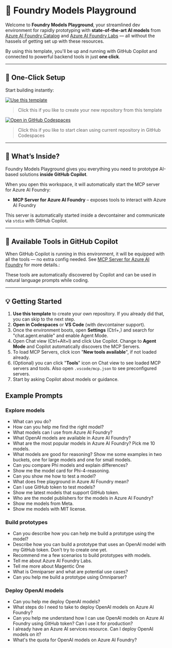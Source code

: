 # 🧪 Foundry Models Playground

Welcome to **Foundry Models Playground**, your streamlined dev environment for rapidly prototyping with **state-of-the-art AI models** from [Azure AI Foundry Catalog](https://ai.azure.com/explore/models) and [Azure AI Foundry Labs](https://ai.azure.com/labs) — all without the hassels of getting set up with these resources.

By using this template, you'll be up and running with GitHub Copilot and connected to powerful backend tools in just **one click**.

---

## 🚀 One-Click Setup

Start building instantly:

[![Use this template](https://img.shields.io/badge/-Use%20this%20template-grey?style=for-the-badge&logo=github)](https://github.com/azure-ai-foundry/foundry-models-playground/generate)

> Click this if you like to create your new repository from this template

[![Open in GitHub Codespaces](https://img.shields.io/badge/-Open%20in%20Codespaces-blue?style=for-the-badge&logo=github)](https://github.com/codespaces/new?template_repository=azure-ai-foundry/foundry-models-playground/generate)

> Click this if you like to start clean using current repository in GitHub Codespaces

---

## 🧠 What’s Inside?

Foundry Models Playground gives you everything you need to prototype AI-based solutions **inside GitHub Copilot**.

When you open this workspace, it will automatically start the MCP server for Azure AI Foundry:

- **MCP Server for Azure AI Foundry** – exposes tools to interact with Azure AI Foundry

This server is automatically started inside a devcontainer and communicate via `stdio` with GitHub Copilot.

---

## 🧰 Available Tools in GitHub Copilot

When GitHub Copilot is running in this environment, it will be equipped with all the tools — no extra config needed. See [MCP Server for Azure AI Foundry](https://github.com/azure-ai-foundry/mcp-foundry) for more details.:

These tools are automatically discovered by Copilot and can be used in natural language prompts while coding.

---

## 💡 Getting Started

1. **Use this template** to create your own repository. If you already did that, you can skip to the next step.
2. **Open in Codespaces** or **VS Code** (with devcontainer support).
3. Once the environment boots, open **Settings** (Ctrl+,) and search for "chat.agent.enable" and enable Agent Mode.
4. Open Chat view (Ctrl+Alt+I) and click Use Copilot. Change to **Agent Mode** and Copilot automatically discovers the MCP Servers.
5. To load MCP Servers, click icon "**New tools available**", if not loaded already.
6. (Optional) you can click "**Tools**" icon on Chat view to see loaded MCP servers and tools. Also open `.vscode/mcp.json` to see preconfigured servers.
7. Start by asking Copilot about models or guidance.

## Example Prompts

### Explore models
- What can you do?
- How can you help me find the right model?
- What models can I use from Azure AI Foundry?
- What OpenAI models are available in Azure AI Foundry?
- What are the most popular models in Azure AI Foundry? Pick me 10 models.
- What models are good for reasoning? Show me some examples in two buckets, one for large models and one for small models.
- Can you compare Phi models and explain differences?
- Show me the model card for Phi-4-reasoning.
- Can you show me how to test a model?
- What does free playground in Azure AI Foundry mean?
- Can I use GitHub token to test models?
- Show me latest models that support GitHub token.
- Who are the model publishers for the models in Azure AI Foundry?
- Show me models from Meta.
- Show me models with MIT license.

### Build prototypes
- Can you describe how you can help me build a prototype using the model?
- Describe how you can build a prototype that uses an OpenAI model with my GitHub token. Don't try to create one yet.
- Recommend me a few scenarios to build prototypes with models.
- Tell me about Azure AI Foundry Labs.
- Tell me more about Magentic One
- What is Omniparser and what are potential use cases?
- Can you help me build a prototype using Omniparser?

### Deploy OpenAI models
- Can you help me deploy OpenAI models?
- What steps do I need to take to deploy OpenAI models on Azure AI Foundry?
- Can you help me understand how I can use OpenAI models on Azure AI Foundry using GitHub token? Can I use it for production?
- I already have an Azure AI services resource. Can I deploy OpenAI models on it?
- What's the quota for OpenAI models on Azure AI Foundry?
